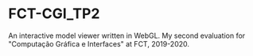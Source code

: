 # FCT-CGI_TP2
 An interactive model viewer written in WebGL. My second evaluation for "Computação Gráfica e Interfaces" at FCT, 2019-2020.
